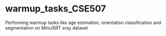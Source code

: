 # warmup_tasks_CSE507
Performing warmup tasks like age estimation, orientation classification and segmentation on  MiniJSRT xray dataset
